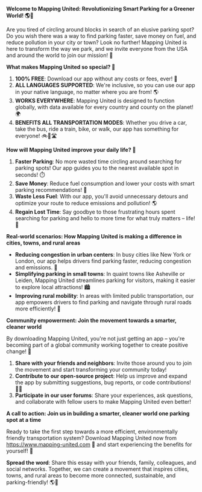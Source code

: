 **Welcome to Mapping United: Revolutionizing Smart Parking for a Greener World! 🌎💚**

Are you tired of circling around blocks in search of an elusive parking spot? Do you wish there was a way to find parking faster, save money on fuel, and reduce pollution in your city or town? Look no further! Mapping United is here to transform the way we park, and we invite everyone from the USA and around the world to join our mission! 🌟

**What makes Mapping United so special? 🤔**

1. **100% FREE**: Download our app without any costs or fees, ever! 💸
2. **ALL LANGUAGES SUPPORTED**: We're inclusive, so you can use our app in your native language, no matter where you are from! 🌎
3. **WORKS EVERYWHERE**: Mapping United is designed to function globally, with data available for every country and county on the planet! 🌍
4. **BENEFITS ALL TRANSPORTATION MODES**: Whether you drive a car, take the bus, ride a train, bike, or walk, our app has something for everyone! 🚲🚌🛣️

**How will Mapping United improve your daily life? 🤔**

1. **Faster Parking**: No more wasted time circling around searching for parking spots! Our app guides you to the nearest available spot in seconds! ⏱️
2. **Save Money**: Reduce fuel consumption and lower your costs with smart parking recommendations! 💸
3. **Waste Less Fuel**: With our app, you'll avoid unnecessary detours and optimize your route to reduce emissions and pollution! 🌎
4. **Regain Lost Time**: Say goodbye to those frustrating hours spent searching for parking and hello to more time for what truly matters – life! 🤩

**Real-world scenarios: How Mapping United is making a difference in cities, towns, and rural areas**

* **Reducing congestion in urban centers**: In busy cities like New York or London, our app helps drivers find parking faster, reducing congestion and emissions. 🌆
* **Simplifying parking in small towns**: In quaint towns like Asheville or Leiden, Mapping United streamlines parking for visitors, making it easier to explore local attractions! 🏙️
* **Improving rural mobility**: In areas with limited public transportation, our app empowers drivers to find parking and navigate through rural roads more efficiently! 🚗

**Community empowerment: Join the movement towards a smarter, cleaner world**

By downloading Mapping United, you're not just getting an app – you're becoming part of a global community working together to create positive change! 🌟

1. **Share with your friends and neighbors**: Invite those around you to join the movement and start transforming your community today!
2. **Contribute to our open-source project**: Help us improve and expand the app by submitting suggestions, bug reports, or code contributions! 👩‍💻
3. **Participate in our user forums**: Share your experiences, ask questions, and collaborate with fellow users to make Mapping United even better!

**A call to action: Join us in building a smarter, cleaner world one parking spot at a time**

Ready to take the first step towards a more efficient, environmentally friendly transportation system? Download Mapping United now from https://www.mapping-united.com 📱 and start experiencing the benefits for yourself! 🌟

**Spread the word**: Share this essay with your friends, family, colleagues, and social networks. Together, we can create a movement that inspires cities, towns, and rural areas to become more connected, sustainable, and parking-friendly! 🌎💬